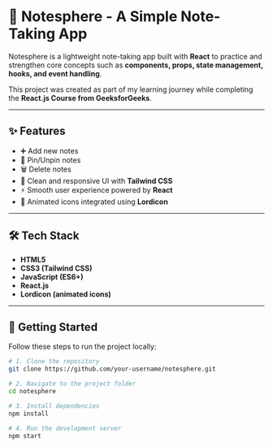 # 📝 Notesphere - A Simple Note-Taking App

Notesphere is a lightweight note-taking app built with **React** to practice and strengthen core concepts such as **components, props, state management, hooks, and event handling**.  

This project was created as part of my learning journey while completing the **React.js Course from GeeksforGeeks**.  

---

## ✨ Features
- ➕ Add new notes
- 📌 Pin/Unpin notes
- 🗑️ Delete notes
- 🎨 Clean and responsive UI with **Tailwind CSS**
- ⚡ Smooth user experience powered by **React**
- 🎥 Animated icons integrated using **Lordicon**

---

## 🛠️ Tech Stack
- **HTML5**
- **CSS3 (Tailwind CSS)**
- **JavaScript (ES6+)**
- **React.js**
- **Lordicon (animated icons)**

---

## 🚀 Getting Started

Follow these steps to run the project locally:

```bash
# 1. Clone the repository
git clone https://github.com/your-username/notesphere.git

# 2. Navigate to the project folder
cd notesphere

# 3. Install dependencies
npm install

# 4. Run the development server
npm start
